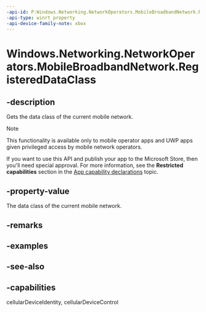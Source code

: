 ```yaml
---
-api-id: P:Windows.Networking.NetworkOperators.MobileBroadbandNetwork.RegisteredDataClass
-api-type: winrt property
-api-device-family-note: xbox
---
```


<!-- Property syntax
public Windows.Networking.NetworkOperators.DataClasses RegisteredDataClass { get; }
-->

# Windows.Networking.NetworkOperators.MobileBroadbandNetwork.RegisteredDataClass

## -description
Gets the data class of the current mobile network.

> [!NOTE]
> This functionality is available only to mobile operator apps and UWP apps given privileged access by mobile network operators.
> 
> If you want to use this API and publish your app to the Microsoft Store, then you'll need special approval. For more information, see the **Restricted capabilities** section in the [App capability declarations](/windows/uwp/packaging/app-capability-declarations#restricted-capabilities) topic. 

## -property-value
The data class of the current mobile network.

## -remarks

## -examples

## -see-also

## -capabilities
cellularDeviceIdentity, cellularDeviceControl
